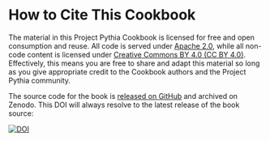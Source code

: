 # How to Cite This Cookbook

The material in this Project Pythia Cookbook is licensed for free and open consumption and reuse. All code is served under [Apache 2.0](https://www.apache.org/licenses/LICENSE-2.0), while all non-code content is licensed under [Creative Commons BY 4.0 (CC BY 4.0)](https://creativecommons.org/licenses/by/4.0/). Effectively, this means you are free to share and adapt this material so long as you give appropriate credit to the Cookbook authors and the Project Pythia community.

The source code for the book is [released on GitHub](https://github.com/song-sangmin/sklearn-argo) and archived on Zenodo. This DOI will always resolve to the latest release of the book source:

[![DOI](https://zenodo.org/badge/808693731.svg)](https://zenodo.org/badge/latestdoi/808693731)
